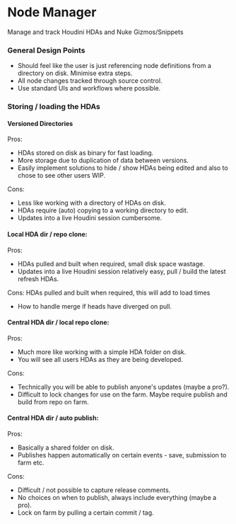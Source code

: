 # Node Manager
Manage and track Houdini HDAs and Nuke Gizmos/Snippets

### General Design Points
- Should feel like the user is just referencing node definitions from a directory on disk. Minimise extra steps.
- All node changes tracked through source control.
- Use standard UIs and workflows where possible.


### Storing / loading the HDAs

#### Versioned Directories
Pros:
- HDAs stored on disk as binary for fast loading.
- More storage due to duplication of data between versions.
- Easily implement solutions to hide / show HDAs being edited and also to chose to see other users WIP.

Cons:
- Less like working with a directory of HDAs on disk.
- HDAs require (auto) copying to a working directory to edit.
- Updates into a live Houdini session cumbersome.


#### Local HDA dir / repo clone:
Pros:
- HDAs pulled and built when required, small disk space wastage.
- Updates into a live Houdini session relatively easy, pull / build the latest refresh HDAs.

Cons:
HDAs pulled and built when required, this will add to load times
  - How to handle merge if heads have diverged on pull.


#### Central HDA dir / local repo clone:
Pros:
- Much more like working with a simple HDA folder on disk.
- You will see all users HDAs as they are being developed.

Cons:
- Technically you will be able to publish anyone's updates (maybe a pro?).
- Difficult to lock changes for use on the farm. Maybe require publish and build from repo on farm.

#### Central HDA dir / auto publish:
Pros:
- Basically a shared folder on disk.
- Publishes happen automatically on certain events - save, submission to farm etc.

Cons:
- Difficult / not possible to capture release comments.
- No choices on when to publish, always include everything (maybe a pro).
- Lock on farm by pulling a certain commit / tag.